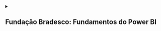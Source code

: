 <details>

  <summary>
    <h2>Fundação Bradesco: Fundamentos do Power BI</h2>
  </summary>

  <details>
    <summary>
      <h3>Introdução à Análise de Dados</h3>
    </summary>
    
```mermaid

mindmap
  **Estrutura**
      (Dados e Informações)
      (Visão Geral da Análise de Dados)
      (Principais Categorias da Análise de Dados)
      (Diferentes Funções Exercidas no Trabalho com Dados)
      (Tarefas de um Analista de Dados)
      (Usar o Power BI)
      (Blocos de Construção do Power BI)
      (Tour e uso do Serviço do Power BI)
```

<br>

  ### Data and Information

  <p>Em um mundo cada vez mais competitivo e digitalizado, a organização dos dados e informações é uma ação imprescíndivel no mundo das pessoas e das corporações. Com esses dados, é possível entender tendências de comportamento do passado, do presente e do futuro, de modo que torna possível a interpretação do mundo ao redor abarrotado de incertezas e complexidades: é o fim da vida pacata, do mundo simples e previsível, do mundo estático e seguro!. Portanto, saber absover esse conteúdo e importá-lo para o mundo dos bits e superar limitações biológicas e motoras.</p>

  <p>Como nada não é tão simples quanto parece, é necessário também ir além. Não basta apenas angariar dados e informações, pois, conhecimento sem ação é apenas lentidão dos dados em vão, não resolve dificuldade, pois o pensar somente é uma nulidade. Por fim, é necessário compreender e agir por sobre o mundo: não basta passivo ser, é necessário muito se mover.</p>


  #### Questions

  ##### 1. Como as empresas podem garantir que os dados coletados sejam precisos e relevantes para suas estratégias de negócios?
  ##### 2. Quais são os principais desafios enfrentados pelos analistas de dados ao tentar transformar dados em narrativas significativas?
  ##### 3. De que maneira a cultura organizacional pode impactar a utilização dos dados nas decisões empresariais?
  ##### 4. Como a tecnologia pode facilitar a identificação de padrões e tendências nos dados coletados?
  ##### 5. O que pode ser feito para melhorar a colaboração entre analistas de dados e outros departamentos dentro da empresa?
  ##### 6. Como as mudanças nas regulamentações sobre privacidade de dados podem afetar as estratégias de coleta e análise de dados nas empresas?
  ##### 7. Quais métricas são mais importantes para avaliar o sucesso das campanhas de marketing baseadas em dados?
  ##### 8. De que forma as empresas podem utilizar os dados para criar uma experiência mais personalizada para seus clientes?

  #### Answers

  ##### 1. Através de uma narrativa precisa de dados, ou seja, que os dados sejam organizados e exibidos de maneira interpretável
  ##### 2. Os principais desafios são: é compreender e utilizar os dados obtidos de modo que eles possam ajudar a tomar decisões eficientes e precisas
  ##### 3. Se não houver uma cultura organizacional que esteja disposta e preparada para utilizar dados analíticos como base para decisões e abdicar dos instintos e experiências prévias, haverá conflitos constantes entres os dados gerados e as pessoas que discordam dos dados.
  ##### 4. Ela facilita através da digitalização dos processos e organizações dos dados com a capacidade de processamento infinitamente maior do que qualquer pessoa.
  ##### 5. Através de um plano de ação que una os dois lados, de modo que eles possam desde o começo estar em uníssono para resolver os problemas utilizando as memsmas ferramentas de análise e as mesmas fontes de dados.
  ##### 6. Elas afetam no sentido de que uma análise de dados de um perfil pode se tornar menos personalizado e único, tornando ações e produtos mais genéricos e imprecisos.
  ##### 7. Proporção entre a campanha feita e pessoas que se engajaram financeiramente, aumento da consciência da marca e de seu "valor ideal agregado" junto ao público, uma boa reputação perante ao público-alvo e o dimensionamento do boca-a-boca, ou seja, o quão grande foi o burburinho gerado pela campanha.
  ##### 8. Recomendação de compras e de combos de serviços ou produtos que estão interligados e que se adequam ao uso do cliente, otimização de preços de forma a aumentar ou diminiur a margem conforme o cliente valoriza ou não tal produto/serviço.

<br>

### Data Analysis

<p>Para que as decições baseadas em dados tenha o efeito desejado é necessário também uma cultural organizacional que esteja disposta a absorver esse novo moodo de agir e pensar. Não basta apenas forçar o comportamente em dezenas e centenas de pessoas, é preciso de convencê-las de fato da necessidade para a organização e a facilidade que esse novo modo de fazer as coisas irá trazer. Porém, haverá com certeza dores de crescimento para que essas ideias possas se solidificar.</p>

#### Questions

  ##### 1. Como as empresas podem garantir que suas narrativas de dados sejam facilmente acessíveis e compreensíveis para todos os colaboradores?
  ##### 2. De que forma a integração das narrativas de dados nas interações regulares pode impactar a cultura da empresa?
  ##### 3. Quais estratégias podem ser utilizadas para identificar o público-alvo ideal para cada narrativa de dados?

#### Answers

  ##### 1. 


  </details>

</details>

